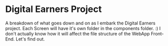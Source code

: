 # Digital Earners Project

A breakdown of what goes down and on as I embark the Digital Earners project.
Each Screen will have it's own folder in the components folder. :) I don't actually know how it will affect the file structure of the WebApp Front-End. Let's find out.

